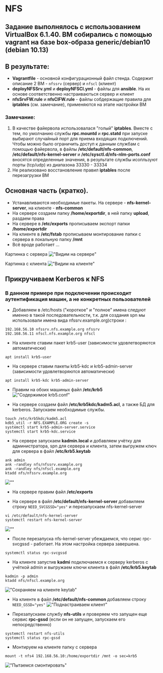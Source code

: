 # NFS
## Задание выполнялось с использованием VirtualBox 6.1.40. ВМ собирались с помощью vagrant на базе box-образа generic/debian10 (debian 10.13)
## В результате:
- **Vagrantfile** - основной конфигурационный файл стенда. Содержит описание 2 ВМ - `nfssrv` (сервер) и `nfscl` (клиент)
- **deployNFSSrv.yml** и **deployNFSCl.yml**  - файлы для **ansible**. На их основе соответственно настраиваються сервер и клиент
- **nfsSrvFW.rule** и **nfsClFW.rule**  - файлы собдержащие правила для **iptables** (см. замечание), применяются на этапе настройки ВМ
### Замечание:
1. В качестве файервола использовалася "голый" **iptables**. Вместе с тем, по умолчанию службы **rpc.mountd** и **rpc.statd** при запуске выбирают случайный порт для приема входящих подключений. Чтобы можно было ограничить доступ к данным службам с помощью файервола, в файлы **/etc/default/nfs-common**, **/etc/default/nfs-kernel-server** и **/etc/sysctl.d/nfs-nlm-ports.conf** вносятся определенные значения, в результате службы исопльзуют порты (tcp/udp) из диапазона 33330 - 33334
2. Не реализовано восстановление правил **iptables** после перезагрузки ВМ

## Основная часть (кратко). 
- Устанавливаются необходимые пакеты. На сервере - **nfs-kernel-server**, на клиенте - **nfs-common**
- На сервере создаем папку **/home/exportdir**, в ней папку **__upload__**, раздаем права
- На сервере в **/etc/exports** прописываем экспорт папки **/home/exportdir**
- На клиенте в **/etc/fstab** прописываем монтирование папки с сервера в локальную папку **/mnt**
- Всё вроде работает ...

Картинка с сервера
!["Видим на сервере"](https://github.com/mus-cat/otus-study-m1l6/blob/main/01.NFSServerState.png)

Картинка с клиента
!["Видим на клиенте"](https://github.com/mus-cat/otus-study-m1l6/blob/main/02.NFSClientState.png)

## Прикручиваем Kerberos к NFS
### В данном примере при подключении происходит аутентификация машин, а не конкретных пользователей
- Добавляем в /etc/hosts ("короткое" и "полное" имена следуют именно в такой последовательности, т.к. для создания spn мы использовали имена вида nfssrv.example.org)строки :
```
192.168.56.10 nfssrv.nfs.example.org nfssrv 
192.168.56.11 nfscl.nfs.example.org nfscl 
```

- На клиенте ставим пакет krb5-user (зависимости удовлетворяются автоматически)
```
apt install krb5-user
```

- На сервере ставим пакеты krb5-kdc и krb5-admin-server (зависимости удовлетворяются автоматически)
```
apt install krb5-kdc krb5-admin-server
```

- Правим на обоих машиных файл **/etc/krb5**  
!["Содержимое krb5.conf"](https://github.com/mus-cat/otus-study-m1l6/blob/main/03.mkKrbConfig.png)

- На сервере создаем файл **/etc/krb5kdc/kadm5.acl**, а также БД для kerberos. Запускаем необходимые службы.
```
touch /etc/krb5kdc/kadm5.acl
kdb5_util -r NFS.EXAMPLE.ORG create -s
systemctl start krb5-admin-server.service
systemctl start krb5-kdc.service
```

- На сервере запускаем **kadmin.local** и добавляем учётку для администратора, spn для сервера и клиента, затем выгружем ключ для сервера в файл **/etc/krb5.keytab**
```
ank admin
ank -randley nfs/nfssrv.example.org
ank -randley nfs/nfscl.example.org
ktadd nfs/nfssrv.example.org 
```
![""](https://github.com/mus-cat/otus-study-m1l6/blob/main/04.mkNewDB.png)

- На сервере правим  файл **/etc/exports**  

- На сервере в файл **/etc/default/nfs-kernel-server** добавиляем строку `NEED_SVCGSSD="yes"` и перезапускаем nfs-kernel-server
```
vi /etc/default/nfs-kernel-server
systemctl restart nfs-kernel-server
```
![""](https://github.com/mus-cat/otus-study-m1l6/blob/main/06.additionalConfServer.png)

- После перезапуска nfs-kernel-server убеждаемся, что серис rpc-svcgssd - работает. На этом настройка сервера завершена.
```
systemctl status rpc-svcgssd
```

- На клиенте запустив **kadmi** подключаемся к серверу kerberos с учёткой admin и выгружаем ключи клиента в файл **/etc/krb5.keytab**
```
kadmin -p admin
ktadd nfs/nfscl.example.org 
```
!["Сохраняем на клиенте keytab"](https://github.com/mus-cat/otus-study-m1l6/blob/main/05.mkPrincOnClient.png)

- На клиенте в файл **/etc/default/nfs-common** добавляем строку `NEED_GSSD="yes"`
!["Поднастраиваем клиент"](https://github.com/mus-cat/otus-study-m1l6/blob/main/07.clientAddConf.png)

- Перезапускаем службу **nfs-utils** и проверяем что запущен еще сервис **rpc-gssd** (если он не запущен, запускаем его непосредственно)
```
systemctl restart nfs-utils
systemctl status rpc-gssd
```

- Монтируем на клиенте папку с сервера
```
mount -t nfs4 192.168.56.10:/home/exportdir /mnt -o sec=krb5
```
!["Пытаемся смонтировать"](https://github.com/mus-cat/otus-study-m1l6/blob/main/08.tryMount.png)
